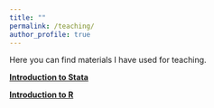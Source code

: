 ```yaml
---
title: ""
permalink: /teaching/
author_profile: true
---
```



Here you can find materials I have used for teaching.


<b> [Introduction to Stata](https://github.com/mebucca/Introduction-to-Stata)

<b> [Introduction to R](https://github.com/mebucca/Introduction-to-R)


